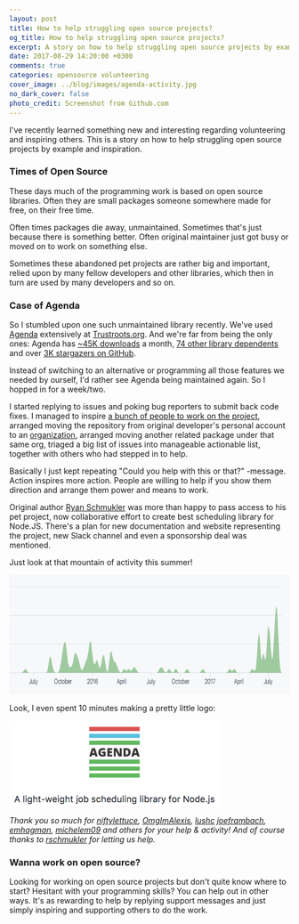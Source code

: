 ```yaml
---
layout: post
title: How to help struggling open source projects?
og_title: How to help struggling open source projects?
excerpt: A story on how to help struggling open source projects by example and inspiration.
date: 2017-08-29 14:20:00 +0300
comments: true
categories: opensource volunteering
cover_image: ../blog/images/agenda-activity.jpg
no_dark_cover: false
photo_credit: Screenshot from Github.com
---
```


<span class="lead">I've recently learned something new and interesting regarding volunteering and inspiring others. This is a story on how to help struggling open source projects by example and inspiration.</span>

<h3>Times of Open Source</h3>

These days much of the programming work is based on open source libraries. Often they are small packages someone somewhere made for free, on their free time.

Often times packages die away, unmaintained. Sometimes that's just because there is something better. Often original maintainer just got busy or moved on to work on something else.

Sometimes these abandoned pet projects are rather big and important, relied upon by many fellow developers and other libraries, which then in turn are used by many developers and so on.

<h3>Case of Agenda</h3>

So I stumbled upon one such unmaintained library recently. We've used [Agenda](http://agendajs.com) extensively at [Trustroots.org](https://www.trustroots.org/). And we're far from being the only ones: Agenda has [~45K downloads](https://www.npmjs.com/package/agenda) a month, [74 other library dependents](https://www.npmjs.com/browse/depended/agenda) and over [3K stargazers on GitHub](https://github.com/agenda/agenda/stargazers).

Instead of switching to an alternative or programming all those features we needed by ourself, I'd rather see Agenda being maintained again. So I hopped in for a week/two.

I started replying to issues and poking bug reporters to submit back code fixes. I managed to inspire [a bunch of people to work on the project](https://github.com/agenda/agenda/issues/414), arranged moving the repository from original developer's personal account to an [organization](https://github.com/agenda), arranged moving another related package under that same org, triaged a big list of issues into manageable  actionable list, together with others who had stepped in to help.

Basically I just kept repeating "Could you help with this or that?" -message. Action inspires more action. People are willing to help if you show them direction and arrange them power and means to work.

Original author [Ryan Schmukler](https://github.com/rschmukler) was more than happy to pass access to his pet project, now collaborative effort to create best scheduling library for Node.JS. There's a plan for new documentation and website representing the project, new Slack channel and even a sponsorship deal was mentioned.

Just look at that mountain of activity this summer!

<a href="https://github.com/agenda/agenda/graphs/contributors" title="Contributor activity on Agenda"><img src="/blog/images/agenda-activity.png" width="700" height="214" class="img-responsive" alt="Contributor activity on Agenda"></a>

Look, I even spent 10 minutes making a pretty little logo:

<a href="https://github.com/agenda/agenda/" title="Agenda - A light-weight job scheduling library for Node.js"><img src="/blog/images/agenda-slogan.png" width="376" height="154" class="img-responsive" alt="Agenda - A light-weight job scheduling library for Node.js"></a>

_Thank you so much for
[niftylettuce](https://github.com/niftylettuce),
[OmgImAlexis](https://github.com/OmgImAlexis),
[lushc](https://github.com/lushc)
[joeframbach](https://github.com/joeframbach),
[emhagman](https://github.com/emhagman),
[michelem09](https://github.com/michelem09) and others for your help & activity! And of course thanks to [rschmukler](https://github.com/rschmukler) for letting us help._

<h3>Wanna work on open source?</h3>

Looking for working on open source projects but don't quite know where to start? Hesitant with your programming skills? You can help out in other ways. It's as rewarding to help by replying support messages and just simply inspiring and supporting others to do the work.
